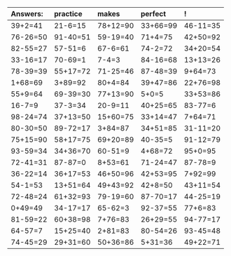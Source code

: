 | Answers: | practice | makes | perfect | ! |
| :--- | :--- | :--- | :--- | :--- |
| 39+2=41 | 21-6=15 | 78+12=90 | 33+66=99 | 46-11=35 | 
| 76-26=50 | 91-40=51 | 59-19=40 | 71+4=75 | 42+50=92 | 
| 82-55=27 | 57-51=6 | 67-6=61 | 74-2=72 | 34+20=54 | 
| 33-16=17 | 70-69=1 | 7-4=3 | 84-16=68 | 13+13=26 | 
| 78-39=39 | 55+17=72 | 71-25=46 | 87-48=39 | 9+64=73 | 
| 1+68=69 | 3+89=92 | 80+4=84 | 39+47=86 | 22+76=98 | 
| 55+9=64 | 69-39=30 | 77+13=90 | 5+0=5 | 33+53=86 | 
| 16-7=9 | 37-3=34 | 20-9=11 | 40+25=65 | 83-77=6 | 
| 98-24=74 | 37+13=50 | 15+60=75 | 33+14=47 | 7+64=71 | 
| 80-30=50 | 89-72=17 | 3+84=87 | 34+51=85 | 31-11=20 | 
| 75+15=90 | 58+17=75 | 69+20=89 | 40-35=5 | 91-12=79 | 
| 93-59=34 | 34+36=70 | 60-51=9 | 4+68=72 | 95+0=95 | 
| 72-41=31 | 87-87=0 | 8+53=61 | 71-24=47 | 87-78=9 | 
| 36-22=14 | 36+17=53 | 46+50=96 | 42+53=95 | 7+92=99 | 
| 54-1=53 | 13+51=64 | 49+43=92 | 42+8=50 | 43+11=54 | 
| 72-48=24 | 61+32=93 | 79-19=60 | 87-70=17 | 44-25=19 | 
| 0+49=49 | 34-17=17 | 65-62=3 | 92-37=55 | 77+6=83 | 
| 81-59=22 | 60+38=98 | 7+76=83 | 26+29=55 | 94-77=17 | 
| 64-57=7 | 15+25=40 | 2+81=83 | 80-54=26 | 93-45=48 | 
| 74-45=29 | 29+31=60 | 50+36=86 | 5+31=36 | 49+22=71 | 
